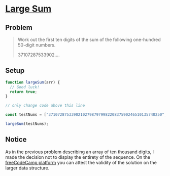 # [Large Sum](https://www.freecodecamp.org/learn/coding-interview-prep/project-euler/problem-13-large-sum)

## Problem

> Work out the first ten digits of the sum of the following one-hundred 50-digit numbers.
>
> 37107287533902....

## Setup

```js
function largeSum(arr) {
  // Good luck!
  return true;
}

// only change code above this line

const testNums = ["37107287533902102798797998220837590246510135740250", "46376937677490009712648124896970078050417018260538"];

largeSum(testNums);
```

## Notice

As in the previous problem describing an array of ten thousand digits, I made the decision not to display the entirety of the sequence. On the [freeCodeCamp platform](https://www.freecodecamp.org/learn/coding-interview-prep/project-euler/problem-13-large-sum) you can attest the validity of the solution on the larger data structure.
